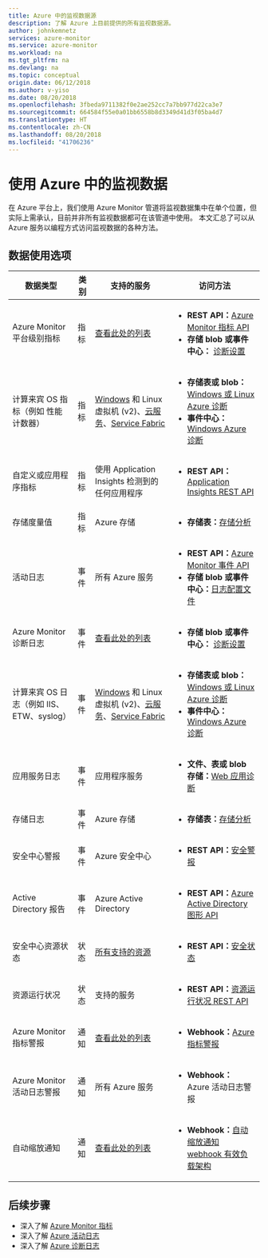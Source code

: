 ```yaml
---
title: Azure 中的监视数据源
description: 了解 Azure 上目前提供的所有监视数据源。
author: johnkemnetz
services: azure-monitor
ms.service: azure-monitor
ms.workload: na
ms.tgt_pltfrm: na
ms.devlang: na
ms.topic: conceptual
origin.date: 06/12/2018
ms.author: v-yiso
ms.date: 08/20/2018
ms.openlocfilehash: 3fbeda9711382f0e2ae252cc7a7bb977d22ca3e7
ms.sourcegitcommit: 664584f55e0a01bb6558b8d3349d41d3f05ba4d7
ms.translationtype: HT
ms.contentlocale: zh-CN
ms.lasthandoff: 08/20/2018
ms.locfileid: "41706236"
---
```

# <a name="consume-monitoring-data-from-azure"></a>使用 Azure 中的监视数据

在 Azure 平台上，我们使用 Azure Monitor 管道将监视数据集中在单个位置，但实际上需承认，目前并非所有监视数据都可在该管道中使用。 本文汇总了可以从 Azure 服务以编程方式访问监视数据的各种方法。

## <a name="options-for-data-consumption"></a>数据使用选项

| 数据类型 | 类别 | 支持的服务 | 访问方法 |
| --- | --- | --- | --- |
| Azure Monitor 平台级别指标 | 指标 | [查看此处的列表](monitoring-supported-metrics.md) | <ul><li>**REST API：**[Azure Monitor 指标 API](https://docs.microsoft.com/rest/api/monitor/metrics)</li><li>**存储 blob 或事件中心：** [诊断设置](monitoring-overview-of-diagnostic-logs.md#resource-diagnostic-settings)</li></ul> |
| 计算来宾 OS 指标（例如 性能计数器） | 指标 | [Windows](../virtual-machines/virtual-machines-dotnet-diagnostics.md) 和 Linux 虚拟机 (v2)、[云服务](../cloud-services/cloud-services-dotnet-diagnostics-trace-flow.md)、[Service Fabric](../service-fabric/service-fabric-diagnostics-how-to-monitor-and-diagnose-services-locally.md) | <ul><li>**存储表或 blob：**[Windows 或 Linux Azure 诊断](../cloud-services/cloud-services-dotnet-diagnostics-storage.md)</li><li>**事件中心：**[Windows Azure 诊断](../event-hubs/event-hubs-streaming-azure-diags-data.md)</li></ul> |
| 自定义或应用程序指标 | 指标 | 使用 Application Insights 检测到的任何应用程序 | <ul><li>**REST API：**[Application Insights REST API](https://dev.applicationinsights.io/reference)</li></ul> |
| 存储度量值 | 指标 | Azure 存储 | <ul><li>**存储表：**[存储分析](https://docs.microsoft.com/rest/api/storageservices/storage-analytics)</li></ul> |
| 活动日志 | 事件 | 所有 Azure 服务 | <ul><li>**REST API：**[Azure Monitor 事件 API](https://docs.microsoft.com/rest/api/monitor/events)</li><li>**存储 blob 或事件中心：**[日志配置文件](monitoring-overview-activity-logs.md#export-the-activity-log-with-a-log-profile)</li></ul> |
| Azure Monitor 诊断日志 | 事件 | [查看此处的列表](monitoring-diagnostic-logs-schema.md) | <ul><li>**存储 blob 或事件中心：** [诊断设置](monitoring-overview-of-diagnostic-logs.md#resource-diagnostic-settings)</li></ul> |
| 计算来宾 OS 日志（例如 IIS、ETW、syslog） | 事件 | [Windows](../virtual-machines/virtual-machines-dotnet-diagnostics.md) 和 Linux 虚拟机 (v2)、[云服务](../cloud-services/cloud-services-dotnet-diagnostics-trace-flow.md)、[Service Fabric](../service-fabric/service-fabric-diagnostics-how-to-monitor-and-diagnose-services-locally.md) | <ul><li>**存储表或 blob：**[Windows 或 Linux Azure 诊断](../cloud-services/cloud-services-dotnet-diagnostics-storage.md)</li><li>**事件中心：**[Windows Azure 诊断](../event-hubs/event-hubs-streaming-azure-diags-data.md)</li></ul> |
| 应用服务日志 | 事件 | 应用程序服务 | <ul><li>**文件、表或 blob 存储：**[Web 应用诊断](../app-service/web-sites-enable-diagnostic-log.md)</li></ul> |
| 存储日志 | 事件 | Azure 存储 | <ul><li>**存储表：**[存储分析](https://docs.microsoft.com/rest/api/storageservices/storage-analytics)</li></ul> |
| 安全中心警报 | 事件 | Azure 安全中心 | <ul><li>**REST API：**[安全警报](https://msdn.microsoft.com/library/mt704050.aspx)</li></ul> |
| Active Directory 报告 | 事件 | Azure Active Directory | <ul><li>**REST API：**[Azure Active Directory 图形 API](../active-directory/active-directory-reporting-api-getting-started.md)</li></ul> |
| 安全中心资源状态 | 状态 | [所有支持的资源](https://msdn.microsoft.com/library/mt704041.aspx#Anchor_1) | <ul><li>**REST API：**[安全状态](https://msdn.microsoft.com/library/mt704041.aspx)</li></ul> |
| 资源运行状况 | 状态 | 支持的服务 | <ul><li>**REST API：**[资源运行状况 REST API](https://azure.microsoft.com/blog/reduce-troubleshooting-time-with-azure-resource-health/)</li></ul> |
| Azure Monitor 指标警报 | 通知 | [查看此处的列表](monitoring-supported-metrics.md) | <ul><li>**Webhook：**[Azure 指标警报](insights-webhooks-alerts.md)</li></ul> |
| Azure Monitor 活动日志警报 | 通知 | 所有 Azure 服务 | <ul><li>**Webhook：** Azure 活动日志警报</li></ul> |
| 自动缩放通知 | 通知 | [查看此处的列表](monitoring-overview-autoscale.md#supported-services-for-autoscale) | <ul><li>**Webhook：**[自动缩放通知 webhook 有效负载架构](insights-autoscale-to-webhook-email.md#autoscale-notification-webhook-payload-schema)</li></ul> |

## <a name="next-steps"></a>后续步骤

- 深入了解 [Azure Monitor 指标](monitoring-overview-metrics.md)
- 深入了解 [Azure 活动日志](monitoring-overview-activity-logs.md)
- 深入了解 [Azure 诊断日志](monitoring-overview-of-diagnostic-logs.md)
